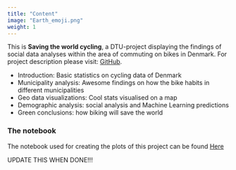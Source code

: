 ```yaml
---
title: "Content"
image: "Earth_emoji.png"
weight: 1
---
```


This is **Saving the world cycling**, a DTU-project displaying the findings of social data analyses within the area of commuting on bikes in Denmark. For project description please visit: [GitHub](https://github.com/suneman/socialdata2022/wiki/Final-Project).

* Introduction: Basic statistics on cycling data of Denmark
* Municipality analysis: Awesome findings on how the bike habits in different municipalities
* Geo data visualizations: Cool stats visualised on a map
* Demographic analysis: social analysis and Machine Learning predictions 
* Green conclusions: how biking will save the world

### The notebook
The notebook used for creating the plots of this project can be found [Here](https://github.com/suneman/socialdata2022/wiki/Final-Project)  

UPDATE THIS WHEN DONE!!!
